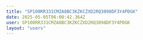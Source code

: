 ```yaml
---
title: "SP100RR331CMZA8BC3KZKCZXD2RQ3098DF3Y4PDGK"
date: 2025-05-05T06:00:42.364Z
user: SP100RR331CMZA8BC3KZKCZXD2RQ3098DF3Y4PDGK
layout: "users"
---
```

    